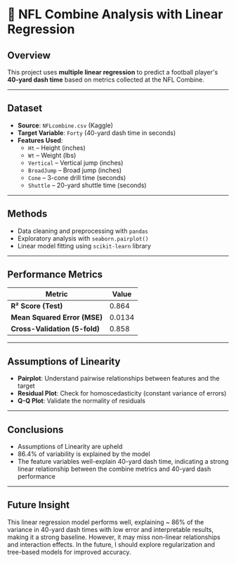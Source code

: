 # 🏈 NFL Combine Analysis with Linear Regression

## Overview

This project uses **multiple linear regression** to predict a football player's **40-yard dash time** based on metrics collected at the NFL Combine.

---

## Dataset

- **Source**: `NFLcombine.csv` (Kaggle)
- **Target Variable**: `Forty` (40-yard dash time in seconds)
- **Features Used**:
  - `Ht` – Height (inches)
  - `Wt` – Weight (lbs)
  - `Vertical` – Vertical jump (inches)
  - `BroadJump` – Broad jump (inches)
  - `Cone` – 3-cone drill time (seconds)
  - `Shuttle` – 20-yard shuttle time (seconds)

---

## Methods

- Data cleaning and preprocessing with `pandas`
- Exploratory analysis with `seaborn.pairplot()`
- Linear model fitting using `scikit-learn` library

---

## Performance Metrics

| Metric                     | Value   |
|----------------------------|---------|
| **R² Score (Test)**        | 0.864   |
| **Mean Squared Error (MSE)** | 0.0134  |
| **Cross-Validation (5-fold)** | 0.858   |

---

## Assumptions of Linearity

- **Pairplot**: Understand pairwise relationships between features and the target
- **Residual Plot**: Check for homoscedasticity (constant variance of errors)
- **Q-Q Plot**: Validate the normality of residuals

---

## Conclusions

- Assumptions of Linearity are upheld
- 86.4% of variability is explained by the model
- The feature variables well-explain 40-yard dash time, indicating a strong linear relationship between the combine metrics and 40-yard dash performance

---

## Future Insight

This linear regression model performs well, explaining ~ 86% of the variance in 40-yard dash times with low error and interpretable results, making it a strong baseline. However, it may miss non-linear relationships and interaction effects. In the future, I should explore regularization and tree-based models for improved accuracy.
